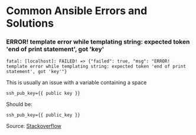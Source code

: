 # Common Ansible Errors and Solutions

### ERROR! template error while templating string: expected token 'end of print statement', got 'key'

```
fatal: [localhost]: FAILED! => {"failed": true, "msg": "ERROR! template error while templating string: expected token 'end of print statement', got 'key'"}
```

This is usually an issue with a variable containing a space

`ssh_pub_key={{ public key }}`

Should be:

`ssh_pub_key={{ public_key }}`

Source: [Stackoverflow](http://stackoverflow.com/questions/31295662/ansible-copy-fails-template-error)
